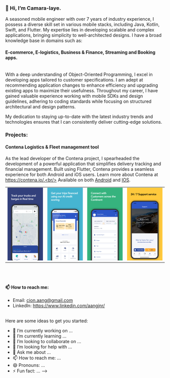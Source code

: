 <!---
AangJnr/AangJnr is a ✨ special ✨ repository because its `README.md` (this file) appears on your GitHub profile.
You can click the Preview link to take a look at your changes.
--->



### 👋 Hi, I’m Camara-laye.

A seasoned mobile engineer with over 7 years of industry experience, I possess a diverse skill set in various mobile stacks, including Java, Kotlin, Swift, and Flutter. My expertise lies in developing scalable and complex applications, bringing simplicity to well-architected designs. I have a broad knowledge base in domains such as:
#### E-commerce, E-logistics, Business & Finance, Streaming and Booking apps.
<br/>
With a deep understanding of Object-Oriented Programming, I excel in developing apps tailored to customer specifications. I am adept at recommending application changes to enhance efficiency and upgrading existing apps to maximize their usefulness. Throughout my career, I have gained valuable experience working with mobile SDKs and design guidelines, adhering to coding standards while focusing on structured architectural and design patterns.

My dedication to staying up-to-date with the latest industry trends and technologies ensures that I can consistently deliver cutting-edge solutions.


### Projects:
#### Contena Logistics & Fleet management tool
As the lead developer of the Contena project, I spearheaded the development of a powerful application that simplifies delivery tracking and financial management. Built using Flutter, Contena provides a seamless experience for both Android and iOS users. Learn more about Contena at https://contena.io/.<br/>
Available on both [Android](https://play.google.com/store/apps/details?id=com.es.contena_driver_app) and [IOS](https://apps.apple.com/om/app/contena-driver-app/id1645073138).
<div style="text-align: center"><table><tr>
  <td style="text-align: center">
  <a href="https://raw.githubusercontent.com/Dammyololade/Dammyololade/main/Frame 1.png">
    <img src="https://raw.githubusercontent.com/Dammyololade/Dammyololade/main/Frame 1.png" width="200"/></a>
</td>
 <td style="text-align: center">
  <a href="https://raw.githubusercontent.com/Dammyololade/Dammyololade/main/Frame 2.png">
    <img src="https://raw.githubusercontent.com/Dammyololade/Dammyololade/main/Frame 2.png" width="200"/></a>
</td>
  <td style="text-align: center">
  <a href="https://raw.githubusercontent.com/Dammyololade/Dammyololade/main/Frame 3.png">
    <img src="https://raw.githubusercontent.com/Dammyololade/Dammyololade/main/Frame 3.png" width="200"/></a>
</td>
  </td>
  <td style="text-align: center">
  <a href="https://raw.githubusercontent.com/Dammyololade/Dammyololade/main/Frame 4.png">
    <img src="https://raw.githubusercontent.com/Dammyololade/Dammyololade/main/Frame 4.png" width="200"/></a>
</td>
</tr></table></div>
<br/><br/>

#### 📫 How to reach me:

  - Email: cion.aang@gmail.com
  - Linkedln: https://www.linkedin.com/aangjnr/
<br/><br/>


Here are some ideas to get you started:

- 🔭 I’m currently working on ...
- 🌱 I’m currently learning ...
- 👯 I’m looking to collaborate on ...
- 🤔 I’m looking for help with ...
- 💬 Ask me about ...
- 📫 How to reach me: ...
- 😄 Pronouns: ...
- ⚡ Fun fact: ...
-->
